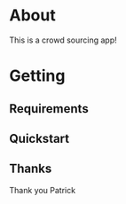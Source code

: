 
# About

This is a crowd sourcing app!

# Getting

## Requirements

## Quickstart

## Thanks

Thank you Patrick 
